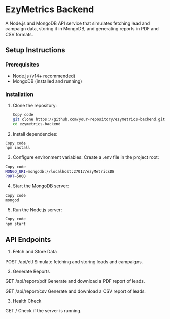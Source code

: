 # EzyMetrics Backend

A Node.js and MongoDB API service that simulates fetching lead and campaign data, storing it in MongoDB, and generating reports in PDF and CSV formats.

## Setup Instructions

### Prerequisites

- Node.js (v14+ recommended)
- MongoDB (installed and running)

### Installation

1. Clone the repository:
   
   ```bash
   Copy code
   git clone https://github.com/your-repository/ezymetrics-backend.git
   cd ezymetrics-backend
   ```
   
2. Install dependencies:

```bash
Copy code
npm install
```

3. Configure environment variables: Create a .env file in the project root:

```bash
Copy code
MONGO_URI=mongodb://localhost:27017/ezyMetricsDB
PORT=5000
```

4. Start the MongoDB server:

```bash
Copy code
mongod
```

5. Run the Node.js server:

```bash
Copy code
npm start
```

## API Endpoints

1. Fetch and Store Data
   
POST /api/etl
Simulate fetching and storing leads and campaigns.

3. Generate Reports
   
GET /api/report/pdf
Generate and download a PDF report of leads.

GET /api/report/csv
Generate and download a CSV report of leads.

3. Health Check
   
GET /
Check if the server is running.
